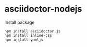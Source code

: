 # asciidoctor-nodejs

Install package 

```
npm install asciidoctor.js
npm install inline-css
npm install yamljs
```
